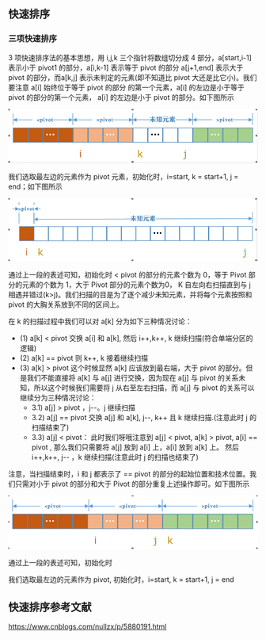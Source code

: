 ## 快速排序

### 三项快速排序

3 项快速排序法的基本思想，用 i,j,k 三个指针将数组切分成 4 部分，a[start,i-1] 表示小于 pivot1 的部分，a[i,k-1] 表示等于 pivot 的部分
a[j+1,end] 表示大于 pivot 的部分，而a[k,j] 表示未判定的元素(即不知道比 pivot 大还是比它小)。我们要注意 a[i] 始终位于等于 pivot 的部分
的第一个元素，a[i] 的左边是小于等于 pivot 的部分的第一个元素， a[i] 的左边是小于 pivot 的部分。如下图所示

![三相图1](../../../../../../resources/imgs/sort/quick-sort-3way1.png)

我们选取最左边的元素作为 pivot 元素，初始化时，i=start, k = start+1, j = end；如下图所示

![三相图2](../../../../../../resources/imgs/sort/quick-sort-3way2.png)

通过上一段的表述可知，初始化时 < pivot 的部分的元素个数为 0，等于 Pivot 部分的元素的个数为 1，大于 Pivot 部分的元素个数为0，
K 自左向右扫描直到与 j 相遇并错过(k>j)。我们扫描的目是为了逐个减少未知元素，并将每个元素按照和 pivot 的大胸关系放到不同的区间上。

在 k 的扫描过程中我们可以对 a[k] 分为如下三种情况讨论：

* (1) a[k] < pivot 交换 a[i] 和 a[k], 然后 i++,k++, k 继续扫描(符合单端分区的逻辑)
* (2) a[k] == pivot 则 k++, k 接着继续扫描
* (3) a[k] > pivot 这个时候显然 a[k] 应该放到最右端，大于 pivot 的部分。但是我们不能直接将 a[k] 与 a[j] 进行交换，因为现在 a[j] 与 pivot 的关系未知，所以这个时候我们需要将 j 从右至左右扫描，而 a[j] 与 pivot 的关系可以继续分为三种情况讨论：
  * 3.1) a[j] > pivot ，j--。j 继续扫描
  * 3.2) a[j] == pivot 交换 a[j] 和 a[k], j--, k++ 且 k 继续扫描.(注意此时 j 的扫描结束了)
  * 3.3) a[j] < pivot： 此时我们呀哦注意到 a[j] < pivot, a[k] > pivot, a[i] == pivot , 那么我们只需要将 a[j] 放到 a[i] 上，a[i] 放到 a[k] 上。 然后 i++,k++, j-- ，k 继续扫描(注意此时 j 的扫描也结束了)

注意，当扫描结束时，i 和 j 都表示了 == pivot 的部分的起始位置和技术位置。我们只需对小于 pivot 的部分和大于 Pivot 的部分重复上述操作即可。如下图所示

![三相图3](../../../../../../resources/imgs/sort/quick-sort-3way3.png)

通过上一段的表述可知，初始化时 

我们选取最左边的元素作为 pivot, 初始化时，i=start, k = start+1, j = end


## 快速排序参考文献

https://www.cnblogs.com/nullzx/p/5880191.html
